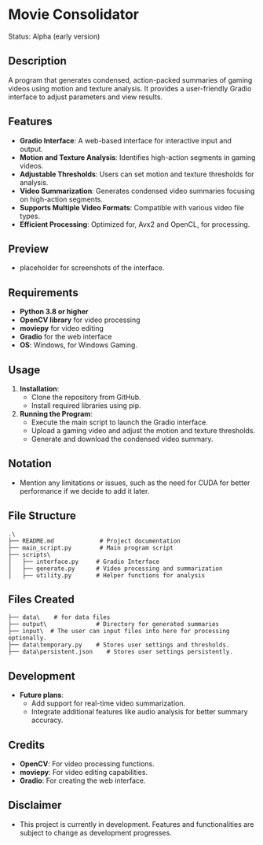 # Movie Consolidator
Status: Alpha (early version)

## Description
A program that generates condensed, action-packed summaries of gaming videos using motion and texture analysis. It provides a user-friendly Gradio interface to adjust parameters and view results.

## Features
- **Gradio Interface**: A web-based interface for interactive input and output.
- **Motion and Texture Analysis**: Identifies high-action segments in gaming videos.
- **Adjustable Thresholds**: Users can set motion and texture thresholds for analysis.
- **Video Summarization**: Generates condensed video summaries focusing on high-action segments.
- **Supports Multiple Video Formats**: Compatible with various video file types.
- **Efficient Processing**: Optimized for, Avx2 and OpenCL, for processing.

## Preview
- placeholder for screenshots of the interface.

## Requirements
- **Python 3.8 or higher**
- **OpenCV library** for video processing
- **moviepy** for video editing
- **Gradio** for the web interface
- **OS**: Windows, for Windows Gaming. 

## Usage
1. **Installation**:
   - Clone the repository from GitHub.
   - Install required libraries using pip.
2. **Running the Program**:
   - Execute the main script to launch the Gradio interface.
   - Upload a gaming video and adjust the motion and texture thresholds.
   - Generate and download the condensed video summary.
## Notation
- Mention any limitations or issues, such as the need for CUDA for better performance if we decide to add it later.

## File Structure
```
.\
├── README.md             # Project documentation
├── main_script.py        # Main program script
├── scripts\
│   ├── interface.py     # Gradio Interface
│   ├── generate.py      # Video processing and summarization
│   ├── utility.py       # Helper functions for analysis

```

## Files Created
```
├── data\    # for data files
├── output\              # Directory for generated summaries
├── input\  # The user can input files into here for processing optionally.
├── data\temporary.py    # Stores user settings and thresholds.
├── data\persistent.json    # Stores user settings persistently.
```

## Development
- **Future plans**:
  - Add support for real-time video summarization.
  - Integrate additional features like audio analysis for better summary accuracy.

## Credits
- **OpenCV**: For video processing functions.
- **moviepy**: For video editing capabilities.
- **Gradio**: For creating the web interface.

## Disclaimer
- This project is currently in development. Features and functionalities are subject to change as development progresses.
